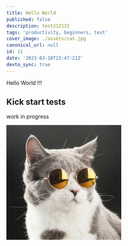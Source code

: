 ```yaml
---
title: Hello World
published: false
description: test212131
tags: 'productivity, beginners, test'
cover_image: ./assets/cat.jpg
canonical_url: null
id: 11
date: '2023-03-18T23:47:21Z'
devto_sync: true
---
```


Hello World !!!

## Kick start tests

work in progress

![and some pictures too](./assets/cat.jpg)
